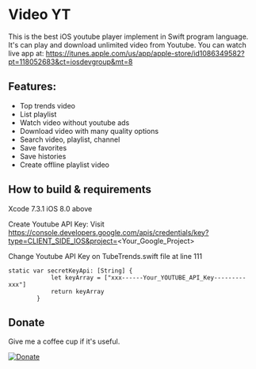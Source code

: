 # Video YT
This is the best iOS youtube player implement in Swift program language. It's can play and download unlimited video from Youtube.
You can watch live app at: https://itunes.apple.com/us/app/apple-store/id1086349582?pt=118052683&ct=iosdevgroup&mt=8

## Features:

* Top trends video
* List playlist
* Watch video without youtube ads
* Download video with many quality options
* Search video, playlist, channel
* Save favorites
* Save histories
* Create offline playlist video

## How to build & requirements
Xcode 7.3.1
iOS 8.0 above

Create Youtube API Key:
Visit https://console.developers.google.com/apis/credentials/key?type=CLIENT_SIDE_IOS&project=<Your_Google_Project>

Change Youtube API Key on TubeTrends.swift file at line 111
```
static var secretKeyApi: [String] {
            let keyArray = ["xxx------Your_YOUTUBE_API_Key---------xxx"]
            return keyArray
        }
```
## Donate

Give me a coffee cup if it's useful.

[![Donate](https://img.shields.io/badge/Donate-PayPal-green.svg)](https://www.paypal.com/cgi-bin/webscr?cmd=_s-xclick&hosted_button_id=NHAFTJD9A6EVS)

